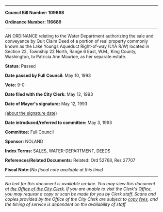 

********

**Council Bill Number: 109668**
   
**Ordinance Number: 116689**
********

 AN ORDINANCE relating to the Water Department authorizing the sale and conveyance by Quit Claim Deed of a portion of real property commonly known as the Lake Youngs Aqueduct Right-of-way (LYA R/W) located in Section 22, Township 22 North, Range 6 East, W.M., King County, Washington, to Patricia Ann Maurice, as her separate estate.

**Status:** Passed
   
**Date passed by Full Council:** May 10, 1993
   
**Vote:** 9-0
   
**Date filed with the City Clerk:** May 12, 1993
   
**Date of Mayor's signature:** May 12, 1993
   
[(about the signature date)](/~public/approvaldate.htm)
   
   
   
**Date introduced/referred to committee:** May 3, 1993
   
**Committee:** Full Council
   
**Sponsor:** NOLAND
   
   
**Index Terms:** SALES, WATER-DEPARTMENT, DEEDS

**References/Related Documents:** Related: Ord 52768, Res 27707

**Fiscal Note:**_(No fiscal note available at this time)_
********

_No text for this document is available on-line. You may view this document at [the Office of the City Clerk](http://www.seattle.gov/leg/clerk/contactUs.htm). If you are unable to visit the Clerk's Office, you may request a copy or scan be made for you by Clerk staff. Scans and copies provided by the Office of the City Clerk are subject to [copy fees](http://clerk.seattle.gov/~public/clerkfees.htm), and the timing of service is dependent on the availability of staff._


